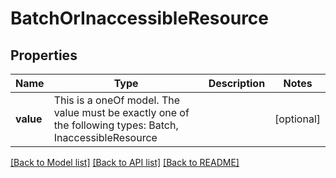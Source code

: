 # BatchOrInaccessibleResource



## Properties
Name | Type | Description | Notes
------------ | ------------- | ------------- | -------------
**value** | This is a oneOf model. The value must be exactly one of the following types: Batch, InaccessibleResource |  | [optional] 




[[Back to Model list]](../README.md#models) [[Back to API list]](../README.md#api-endpoints) [[Back to README]](../README.md)



